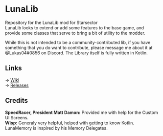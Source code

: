 # LunaLib
Repository for the LunaLib mod for Starsector  
LunaLib looks to extend or add some features to the base game, and provide some classes that serve to bring a bit of utility to the modder.

While this is not intended to be a community-contributed lib, if you have something that you do want to contribute, please message me about it at @Lukas04#0856 on Discord.
The Library itself is fully written in Kotlin.  

## Links

-> [Wiki](https://github.com/Lukas22041/LunaLib/wiki)  
-> [Releases](https://github.com/Lukas22041/LunaLib/releases)

## Credits
**SpeedRacer, President Matt Damon:** Provided me with help for the Custom UI Screens.  
**Wisp:** Generaly very helpful, helped with getting to know Kotlin. LunaMemory is inspired by his Memory Delegates.
